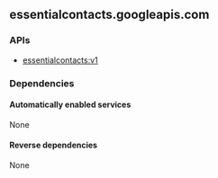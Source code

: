 ## essentialcontacts.googleapis.com

### APIs

* [ essentialcontacts:v1 ]( https://essentialcontacts.googleapis.com/$discovery/rest?version=v1 )

### Dependencies

#### Automatically enabled services

None

#### Reverse dependencies

None
